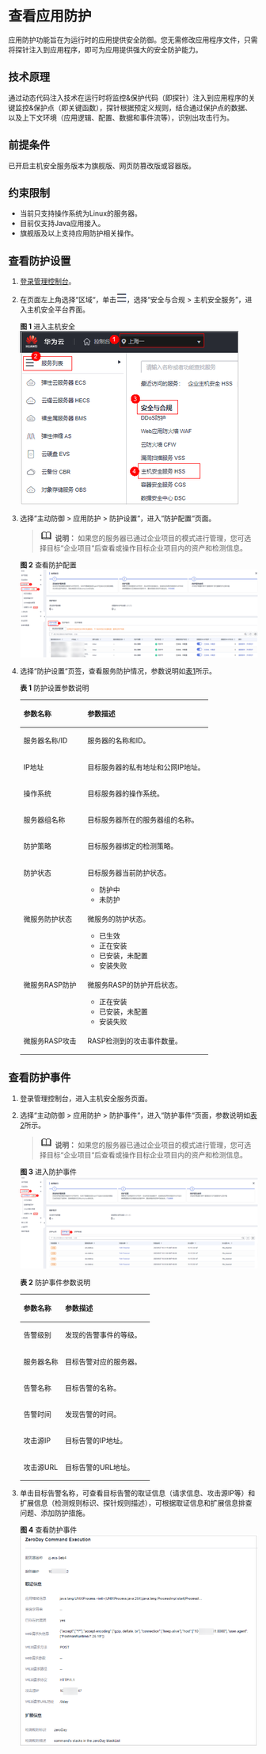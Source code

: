 # 查看应用防护<a name="hss_01_0389"></a>

应用防护功能旨在为运行时的应用提供安全防御。您无需修改应用程序文件，只需将探针注入到应用程序，即可为应用提供强大的安全防护能力。

## 技术原理<a name="section15178101222819"></a>

通过动态代码注入技术在运行时将监控&保护代码（即探针）注入到应用程序的关键监控&保护点（即关键函数），探针根据预定义规则，结合通过保护点的数据、以及上下文环境（应用逻辑、配置、数据和事件流等），识别出攻击行为。

## 前提条件<a name="section156211515117"></a>

已开启主机安全服务版本为旗舰版、网页防篡改版或容器版。

## 约束限制<a name="section20810171313111"></a>

-   当前只支持操作系统为Linux的服务器。
-   目前仅支持Java应用接入。
-   旗舰版及以上支持应用防护相关操作。

## 查看防护设置<a name="section1275255212109"></a>

1.  [登录管理控制台](https://console.huaweicloud.com/?locale=zh-cn)。
2.  在页面左上角选择“区域“，单击![](figures/zh-cn_image_0000001517317834.png)，选择“安全与合规 \> 主机安全服务”，进入主机安全平台界面。

    **图 1**  进入主机安全<a name="hss_01_0234_fig1855613765114"></a>  
    ![](figures/进入主机安全.png "进入主机安全")

3.  选择“主动防御  \>  应用防护  \>  防护设置“，进入“防护配置“页面。

    >![](public_sys-resources/icon-note.gif) **说明：** 
    >如果您的服务器已通过企业项目的模式进行管理，您可选择目标“企业项目“后查看或操作目标企业项目内的资产和检测信息。

    **图 2**  查看防护配置<a name="fig4504227112612"></a>  
    ![](figures/查看防护配置.png "查看防护配置")

4.  选择“防护设置“页签，查看服务防护情况，参数说明如[表1](#table1748482221818)所示。

    **表 1**  防护设置参数说明

    <a name="table1748482221818"></a>
    <table><thead align="left"><tr id="row448413226180"><th class="cellrowborder" valign="top" width="34.02%" id="mcps1.2.3.1.1"><p id="p448462251817"><a name="p448462251817"></a><a name="p448462251817"></a>参数名称</p>
    </th>
    <th class="cellrowborder" valign="top" width="65.98%" id="mcps1.2.3.1.2"><p id="p5484162219185"><a name="p5484162219185"></a><a name="p5484162219185"></a>参数描述</p>
    </th>
    </tr>
    </thead>
    <tbody><tr id="row10484172261820"><td class="cellrowborder" valign="top" width="34.02%" headers="mcps1.2.3.1.1 "><p id="p14484922141817"><a name="p14484922141817"></a><a name="p14484922141817"></a>服务器名称/ID</p>
    </td>
    <td class="cellrowborder" valign="top" width="65.98%" headers="mcps1.2.3.1.2 "><p id="p44841222185"><a name="p44841222185"></a><a name="p44841222185"></a>服务器的名称和ID。</p>
    </td>
    </tr>
    <tr id="row19484122231817"><td class="cellrowborder" valign="top" width="34.02%" headers="mcps1.2.3.1.1 "><p id="p104851522131815"><a name="p104851522131815"></a><a name="p104851522131815"></a>IP地址</p>
    </td>
    <td class="cellrowborder" valign="top" width="65.98%" headers="mcps1.2.3.1.2 "><p id="p94851522131810"><a name="p94851522131810"></a><a name="p94851522131810"></a>目标服务器的私有地址和公网IP地址。</p>
    </td>
    </tr>
    <tr id="row34859222182"><td class="cellrowborder" valign="top" width="34.02%" headers="mcps1.2.3.1.1 "><p id="p184851220185"><a name="p184851220185"></a><a name="p184851220185"></a>操作系统</p>
    </td>
    <td class="cellrowborder" valign="top" width="65.98%" headers="mcps1.2.3.1.2 "><p id="p3485622141813"><a name="p3485622141813"></a><a name="p3485622141813"></a>目标服务器的操作系统。</p>
    </td>
    </tr>
    <tr id="row64851922121814"><td class="cellrowborder" valign="top" width="34.02%" headers="mcps1.2.3.1.1 "><p id="p1648572213181"><a name="p1648572213181"></a><a name="p1648572213181"></a>服务器组名称</p>
    </td>
    <td class="cellrowborder" valign="top" width="65.98%" headers="mcps1.2.3.1.2 "><p id="p9485622161814"><a name="p9485622161814"></a><a name="p9485622161814"></a>目标服务器所在的服务器组的名称。</p>
    </td>
    </tr>
    <tr id="row2600710784"><td class="cellrowborder" valign="top" width="34.02%" headers="mcps1.2.3.1.1 "><p id="p17601310688"><a name="p17601310688"></a><a name="p17601310688"></a>防护策略</p>
    </td>
    <td class="cellrowborder" valign="top" width="65.98%" headers="mcps1.2.3.1.2 "><p id="p1460110101585"><a name="p1460110101585"></a><a name="p1460110101585"></a>目标服务器绑定的检测策略。</p>
    </td>
    </tr>
    <tr id="row12485152211188"><td class="cellrowborder" valign="top" width="34.02%" headers="mcps1.2.3.1.1 "><p id="p9485112251812"><a name="p9485112251812"></a><a name="p9485112251812"></a>防护状态</p>
    </td>
    <td class="cellrowborder" valign="top" width="65.98%" headers="mcps1.2.3.1.2 "><p id="p114851822121820"><a name="p114851822121820"></a><a name="p114851822121820"></a>目标服务器当前防护状态。</p>
    <a name="ul562591814152"></a><a name="ul562591814152"></a><ul id="ul562591814152"><li>防护中</li><li>未防护</li></ul>
    </td>
    </tr>
    <tr id="row3485922191813"><td class="cellrowborder" valign="top" width="34.02%" headers="mcps1.2.3.1.1 "><p id="p1485192212180"><a name="p1485192212180"></a><a name="p1485192212180"></a>微服务防护状态</p>
    </td>
    <td class="cellrowborder" valign="top" width="65.98%" headers="mcps1.2.3.1.2 "><p id="p1048519223180"><a name="p1048519223180"></a><a name="p1048519223180"></a>微服务的防护状态。</p>
    <a name="ul1516683391512"></a><a name="ul1516683391512"></a><ul id="ul1516683391512"><li>已生效</li><li>正在安装</li><li>已安装，未配置</li><li>安装失败</li></ul>
    </td>
    </tr>
    <tr id="row11485922161816"><td class="cellrowborder" valign="top" width="34.02%" headers="mcps1.2.3.1.1 "><p id="p9485132291813"><a name="p9485132291813"></a><a name="p9485132291813"></a>微服务RASP防护</p>
    </td>
    <td class="cellrowborder" valign="top" width="65.98%" headers="mcps1.2.3.1.2 "><p id="p8485172211814"><a name="p8485172211814"></a><a name="p8485172211814"></a>微服务RASP的防护开启状态。</p>
    <a name="ul727263191914"></a><a name="ul727263191914"></a><ul id="ul727263191914"><li>正在安装</li><li>已安装，未配置</li><li>安装失败</li></ul>
    </td>
    </tr>
    <tr id="row61216108203"><td class="cellrowborder" valign="top" width="34.02%" headers="mcps1.2.3.1.1 "><p id="p13121201092014"><a name="p13121201092014"></a><a name="p13121201092014"></a>微服务RASP攻击</p>
    </td>
    <td class="cellrowborder" valign="top" width="65.98%" headers="mcps1.2.3.1.2 "><p id="p1812220104207"><a name="p1812220104207"></a><a name="p1812220104207"></a>RASP检测到的攻击事件数量。</p>
    </td>
    </tr>
    </tbody>
    </table>

## 查看防护事件<a name="section54117613347"></a>

1.  登录管理控制台，进入主机安全服务页面。
2.  选择“主动防御  \>  应用防护  \>  防护事件“，进入“防护事件“页面，参数说明如[表2](#table1953772412357)所示。

    >![](public_sys-resources/icon-note.gif) **说明：** 
    >如果您的服务器已通过企业项目的模式进行管理，您可选择目标“企业项目“后查看或操作目标企业项目内的资产和检测信息。

    **图 3**  进入防护事件<a name="fig57741359142017"></a>  
    ![](figures/进入防护事件.png "进入防护事件")

    **表 2**  防护事件参数说明

    <a name="table1953772412357"></a>
    <table><thead align="left"><tr id="row135371924193517"><th class="cellrowborder" valign="top" width="32.06%" id="mcps1.2.3.1.1"><p id="p853715249359"><a name="p853715249359"></a><a name="p853715249359"></a>参数名称</p>
    </th>
    <th class="cellrowborder" valign="top" width="67.94%" id="mcps1.2.3.1.2"><p id="p1253713241354"><a name="p1253713241354"></a><a name="p1253713241354"></a>参数描述</p>
    </th>
    </tr>
    </thead>
    <tbody><tr id="row1537724183520"><td class="cellrowborder" valign="top" width="32.06%" headers="mcps1.2.3.1.1 "><p id="p35371624103515"><a name="p35371624103515"></a><a name="p35371624103515"></a>告警级别</p>
    </td>
    <td class="cellrowborder" valign="top" width="67.94%" headers="mcps1.2.3.1.2 "><p id="p95371240356"><a name="p95371240356"></a><a name="p95371240356"></a>发现的告警事件的等级。</p>
    </td>
    </tr>
    <tr id="row1753752483516"><td class="cellrowborder" valign="top" width="32.06%" headers="mcps1.2.3.1.1 "><p id="p155381824173515"><a name="p155381824173515"></a><a name="p155381824173515"></a>服务器名称</p>
    </td>
    <td class="cellrowborder" valign="top" width="67.94%" headers="mcps1.2.3.1.2 "><p id="p453822411353"><a name="p453822411353"></a><a name="p453822411353"></a>目标告警对应的服务器。</p>
    </td>
    </tr>
    <tr id="row135388248356"><td class="cellrowborder" valign="top" width="32.06%" headers="mcps1.2.3.1.1 "><p id="p85381249354"><a name="p85381249354"></a><a name="p85381249354"></a>告警名称</p>
    </td>
    <td class="cellrowborder" valign="top" width="67.94%" headers="mcps1.2.3.1.2 "><p id="p25381124143510"><a name="p25381124143510"></a><a name="p25381124143510"></a>目标告警的名称。</p>
    </td>
    </tr>
    <tr id="row9538102417355"><td class="cellrowborder" valign="top" width="32.06%" headers="mcps1.2.3.1.1 "><p id="p1353842463517"><a name="p1353842463517"></a><a name="p1353842463517"></a>告警时间</p>
    </td>
    <td class="cellrowborder" valign="top" width="67.94%" headers="mcps1.2.3.1.2 "><p id="p9538102414352"><a name="p9538102414352"></a><a name="p9538102414352"></a>发现告警的时间。</p>
    </td>
    </tr>
    <tr id="row1253842403517"><td class="cellrowborder" valign="top" width="32.06%" headers="mcps1.2.3.1.1 "><p id="p175382024103511"><a name="p175382024103511"></a><a name="p175382024103511"></a>攻击源IP</p>
    </td>
    <td class="cellrowborder" valign="top" width="67.94%" headers="mcps1.2.3.1.2 "><p id="p25381124203510"><a name="p25381124203510"></a><a name="p25381124203510"></a>目标告警的IP地址。</p>
    </td>
    </tr>
    <tr id="row253892414352"><td class="cellrowborder" valign="top" width="32.06%" headers="mcps1.2.3.1.1 "><p id="p753816244357"><a name="p753816244357"></a><a name="p753816244357"></a>攻击源URL</p>
    </td>
    <td class="cellrowborder" valign="top" width="67.94%" headers="mcps1.2.3.1.2 "><p id="p4539924193512"><a name="p4539924193512"></a><a name="p4539924193512"></a>目标告警的URL地址。</p>
    </td>
    </tr>
    </tbody>
    </table>

3.  单击目标告警名称，可查看目标告警的取证信息（请求信息、攻击源IP等）和扩展信息（检测规则标识、探针规则描述），可根据取证信息和扩展信息排查问题、添加防护措施。

    **图 4**  查看防护事件<a name="fig11537824173514"></a>  
    ![](figures/查看防护事件.png "查看防护事件")

